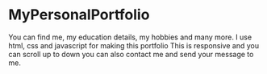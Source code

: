 # MyPersonalPortfolio
You can find me, my education details, my hobbies and many more.
I use html, css and javascript for making this portfolio
This is responsive and you can scroll up to down
you can also contact me and send your message to me.
